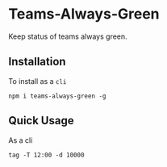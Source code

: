 # Teams-Always-Green

Keep status of teams always green.

## Installation

To install as a `cli` 
```
npm i teams-always-green -g
```

## Quick Usage
As a cli
```
tag -T 12:00 -d 10000
```
